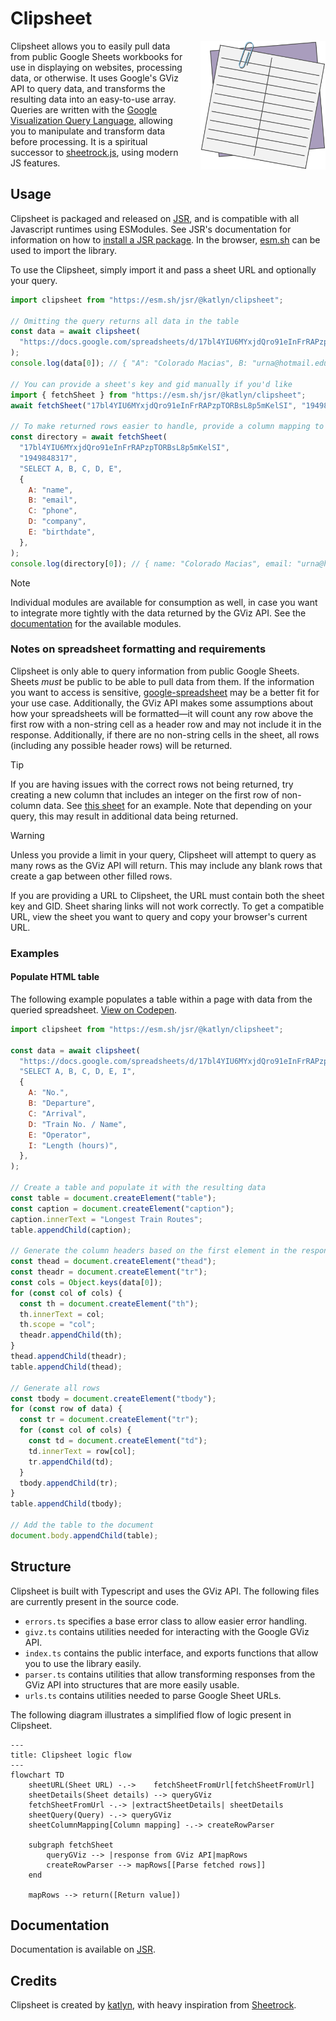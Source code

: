# Clipsheet

<img alt="Clipsheet logo" src="./media/clipsheet.png" align="right" width="200" style="margin-left: 25px;"/>

Clipsheet allows you to easily pull data from public Google Sheets workbooks for use in displaying on websites,
processing data, or otherwise. It uses Google's GViz API to query data, and transforms the resulting data into an
easy-to-use array. Queries are written with the [Google Visualization Query Language][gql], allowing you to manipulate
and transform data before processing. It is a spiritual successor to [sheetrock.js][sheetrock], using modern JS
features.

## Usage

Clipsheet is packaged and released on [JSR][jsr_package], and is compatible with all Javascript runtimes using
ESModules. See JSR's documentation for information on how to
[install a JSR package](https://jsr.io/docs/using-packages). In the browser, [esm.sh](https://esm.sh/) can be used to
import the library.

To use the Clipsheet, simply import it and pass a sheet URL and optionally your query.

```js
import clipsheet from "https://esm.sh/jsr/@katlyn/clipsheet";

// Omitting the query returns all data in the table
const data = await clipsheet(
  "https://docs.google.com/spreadsheets/d/17bl4YIU6MYxjdQro91eInFrRAPzpTORBsL8p5mKelSI/edit?gid=1949848317#gid=1949848317",
);
console.log(data[0]); // { "A": "Colorado Macias", B: "urna@hotmail.edu", ...}

// You can provide a sheet's key and gid manually if you'd like
import { fetchSheet } from "https://esm.sh/jsr/@katlyn/clipsheet";
await fetchSheet("17bl4YIU6MYxjdQro91eInFrRAPzpTORBsL8p5mKelSI", "1949848317");

// To make returned rows easier to handle, provide a column mapping to use nicer keys
const directory = await fetchSheet(
  "17bl4YIU6MYxjdQro91eInFrRAPzpTORBsL8p5mKelSI",
  "1949848317",
  "SELECT A, B, C, D, E",
  {
    A: "name",
    B: "email",
    C: "phone",
    D: "company",
    E: "birthdate",
  },
);
console.log(directory[0]); // { name: "Colorado Macias", email: "urna@hotmail.edu", ... }
```
> [!NOTE]
> Individual modules are available for consumption as well, in case you want to integrate more tightly with the data
> returned by the GViz API. See the [documentation][documentation] for the available modules.

### Notes on spreadsheet formatting and requirements

Clipsheet is only able to query information from public Google Sheets. Sheets _must_ be public to be able to
pull data from them. If the information you want to access is sensitive,
[google-spreadsheet](https://www.npmjs.com/package/google-spreadsheet) may be a better fit for your use case.
Additionally, the GViz API makes some assumptions about how your spreadsheets will be formatted—it will count any row
above the first row with a non-string cell as a header row and may not include it in the response. Additionally,
if there are no non-string cells in the sheet, all rows (including any possible header rows) will be returned.

> [!TIP]
> If you are having issues with the correct rows not being returned, try creating a new column that includes an integer
> on the first row of non-column data. See
> [this sheet](https://docs.google.com/spreadsheets/d/17bl4YIU6MYxjdQro91eInFrRAPzpTORBsL8p5mKelSI/edit?gid=1236731650#gid=1236731650)
> for an example. Note that depending on your query, this may result in additional data being returned.

> [!WARNING]
> Unless you provide a limit in your query, Clipsheet will attempt to query as many rows as the GViz API will return.
> This may include any blank rows that create a gap between other filled rows.

If you are providing a URL to Clipsheet, the URL must contain both the sheet key and GID. Sheet sharing links will not
work correctly. To get a compatible URL, view the sheet you want to query and copy your browser's current URL.

### Examples

#### Populate HTML table

The following example populates a table within a page with data from the queried spreadsheet.
[View on Codepen](https://codepen.io/katlyn/pen/KKLvEdj?editors=0010).

```js
import clipsheet from "https://esm.sh/jsr/@katlyn/clipsheet";

const data = await clipsheet(
  "https://docs.google.com/spreadsheets/d/17bl4YIU6MYxjdQro91eInFrRAPzpTORBsL8p5mKelSI/edit#gid=933278534",
  "SELECT A, B, C, D, E, I",
  {
    A: "No.",
    B: "Departure",
    C: "Arrival",
    D: "Train No. / Name",
    E: "Operator",
    I: "Length (hours)",
  },
);

// Create a table and populate it with the resulting data
const table = document.createElement("table");
const caption = document.createElement("caption");
caption.innerText = "Longest Train Routes";
table.appendChild(caption);

// Generate the column headers based on the first element in the response
const thead = document.createElement("thead");
const theadr = document.createElement("tr");
const cols = Object.keys(data[0]);
for (const col of cols) {
  const th = document.createElement("th");
  th.innerText = col;
  th.scope = "col";
  theadr.appendChild(th);
}
thead.appendChild(theadr);
table.appendChild(thead);

// Generate all rows
const tbody = document.createElement("tbody");
for (const row of data) {
  const tr = document.createElement("tr");
  for (const col of cols) {
    const td = document.createElement("td");
    td.innerText = row[col];
    tr.appendChild(td);
  }
  tbody.appendChild(tr);
}
table.appendChild(tbody);

// Add the table to the document
document.body.appendChild(table);
```

## Structure
Clipsheet is built with Typescript and uses the GViz API. The following files
are currently present in the source code.
- `errors.ts` specifies a base error class to allow easier error handling.
- `givz.ts` contains utilities needed for interacting with the Google GViz API.
- `index.ts` contains the public interface, and exports functions that allow you to use the library easily.
- `parser.ts` contains utilities that allow transforming responses from the GViz API into structures that are more easily usable.
- `urls.ts` contains utilities needed to parse Google Sheet URLs.

The following diagram illustrates a simplified flow of logic present in Clipsheet.
```mermaid
---
title: Clipsheet logic flow
---
flowchart TD
    sheetURL(Sheet URL) -.->    fetchSheetFromUrl[fetchSheetFromUrl]
    sheetDetails(Sheet details) --> queryGViz
    fetchSheetFromUrl -.-> |extractSheetDetails| sheetDetails
    sheetQuery(Query) -.-> queryGViz
    sheetColumnMapping[Column mapping] -.-> createRowParser

    subgraph fetchSheet
        queryGViz --> |response from GViz API|mapRows
        createRowParser --> mapRows[[Parse fetched rows]]
    end

    mapRows --> return([Return value])
```

## Documentation

Documentation is available on [JSR][documentation].

## Credits

Clipsheet is created by [katlyn](https://katlyn.dev/), with heavy inspiration from [Sheetrock][sheetrock].

<!-- Reference links -->

[jsr_package]: https://jsr.io/@katlyn/clipsheet
[documentation]: https://jsr.io/@katlyn/clipsheet/doc
[gql]: https://developers.google.com/chart/interactive/docs/querylanguage
[sheetrock]: https://chriszarate.github.io/sheetrock/
